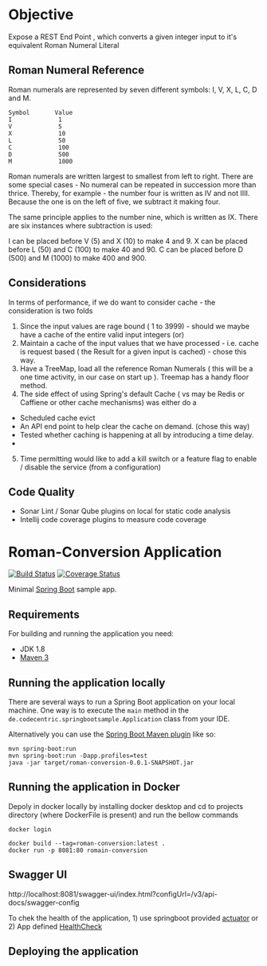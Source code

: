 # Objective
Expose a REST End Point , which converts a given integer input to it's equivalent Roman Numeral Literal

## Roman Numeral Reference
Roman numerals are represented by seven different symbols: I, V, X, L, C, D and M.

```shell
Symbol       Value
I             1
V             5
X             10
L             50
C             100
D             500
M             1000
```

Roman numerals are written largest to smallest from left to right. 
There are some special cases - No numeral can be repeated in succession more than thrice. Thereby, for example - the number four is written as IV and not IIII.
Because the one is on the left of five, we subtract it making four. 

The same principle applies to the number nine, which is written as IX. There are six instances where subtraction is used:

I can be placed before V (5) and X (10) to make 4 and 9.
X can be placed before L (50) and C (100) to make 40 and 90.
C can be placed before D (500) and M (1000) to make 400 and 900.

## Considerations

In terms of performance, if we do want to consider cache - the consideration is two folds 

1) Since the input values are rage bound ( 1 to 3999) - should we maybe have a cache of the entire valid input integers (or)
2) Maintain a cache of the input values that we have processed - i.e. cache is request based ( the Result for a given input is cached) - chose this way.
3) Have a TreeMap, load all the reference Roman Numerals ( this will be a one time activity, in our case on start up ). Treemap has a handy floor method.
4) The side effect of using Spring's default Cache ( vs may be Redis or Caffiene or other cache mechanisms) was either do a 
- Scheduled cache evict
- An API end point to help clear the cache on demand. (chose this way)
- Tested whether caching is happening at all by introducing a time delay.
- 
5) Time permitting would like to add a kill switch or a feature flag to enable / disable the service (from a configuration)

## Code Quality 
- Sonar Lint  / Sonar Qube plugins on local for static code analysis
- Intellij code coverage plugins to measure code coverage 

# Roman-Conversion Application

[![Build Status]()]()
[![Coverage Status]()]()

Minimal [Spring Boot](http://projects.spring.io/spring-boot/) sample app.

## Requirements

For building and running the application you need:

- JDK 1.8
- [Maven 3](https://maven.apache.org)

## Running the application locally

There are several ways to run a Spring Boot application on your local machine. One way is to execute the `main` method in the `de.codecentric.springbootsample.Application` class from your IDE.

Alternatively you can use the [Spring Boot Maven plugin](https://docs.spring.io/spring-boot/docs/current/reference/html/build-tool-plugins-maven-plugin.html) like so:

```shell
mvn spring-boot:run
mvn spring-boot:run -Dapp.profiles=test
java -jar target/roman-conversion-0.0.1-SNAPSHOT.jar
```

## Running the application in Docker
Depoly in docker locally by installing docker desktop and cd to projects directory (where DockerFile is present) and run the bellow commands

```shell
docker login

docker build --tag=roman-conversion:latest .
docker run -p 8081:80 romain-conversion
```

## Swagger UI 

http://localhost:8081/swagger-ui/index.html?configUrl=/v3/api-docs/swagger-config

To chek the health of the application, 1) use springboot provided [actuator](http://localhost:8080/actuator/health) or 2) App defined [HealthCheck](http://localhost:8080/)
## Deploying the application

